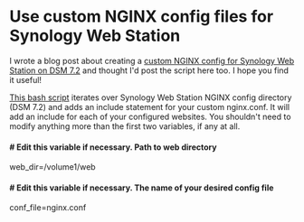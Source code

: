 # Use custom NGINX config files for Synology Web Station
I wrote a blog post about creating a [custom NGINX config for Synology Web Station on DSM 7.2](https://manthings.net/custom-nginx-config-for-synology-web-station-on-dsm-7-2/) and thought I'd post the script here too. I hope you find it useful!

[This bash script](https://github.com/marknokes/synology-nginx-config/blob/main/add-nginx-include.sh) iterates over Synology Web Station NGINX config directory (DSM 7.2) and adds an include statement for your custom nginx.conf. It will add an include for each of your configured websites. You shouldn't need to modify anything more than the first two variables, if any at all.

#### # Edit this variable if necessary. Path to web directory
web_dir=/volume1/web

#### # Edit this variable if necessary. The name of your desired config file
conf_file=nginx.conf
